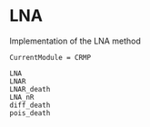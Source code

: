# LNA

Implementation of the LNA method
```@meta
CurrentModule = CRMP
```

```@docs
LNA
LNAR
LNAR_death
LNA_nR
diff_death
pois_death
```